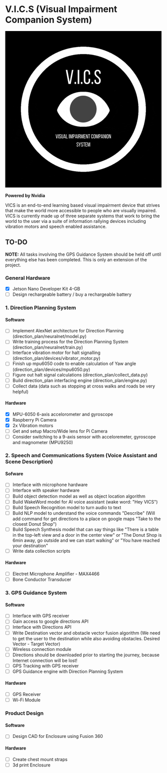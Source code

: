# V.I.C.S (Visual Impairment Companion System)
![VICS LOGO](vics_logo.gif)
 
**Powered by Nvidia**

VICS is an end-to-end learning based visual impairment device that strives that make the world more accessible to people who are visually impaired. VICS is currently made up of three separate systems that work to bring the world to the user via a suite of information rallying devices including vibration motors and speech enabled assistance.

## TO-DO 
**NOTE:** All tasks involving the GPS Guidance System should be held off until everything else has been completed. This is only an extension of the project.

### General Hardware

- [x] Jetson Nano Developer Kit 4-GB
- [ ] Design rechargeable battery / buy a rechargeable battery

### 1. Direction Planning System

#### Software 

- [ ] Implement AlexNet architecture for Direction Planning (direction_plan/neuralnet/model.py) 
- [ ] Write training process for the Direction Planning System (direction_plan/neuralnet/train.py)
- [ ] Interface vibration motor for halt signalling (direction_plan/devices/vibrator_motor.py)
- [ ] Finish up mpu6050 code to enable calculation of Yaw angle (direction_plan/devices/mpu6050.py)
- [ ] Figure out halt signal calculations (direction_plan/collect_data.py)
- [ ] Build direction_plan interfacing engine (direction_plan/engine.py)
- [ ] Collect data (data such as stopping at cross walks and roads be very helpful)

#### Hardware

- [x] MPU-6050 6-axis accelorometer and gyroscope
- [x] Raspberry Pi Camera
- [x] 2x Vibration motors
- [ ] Get and setup Macro/Wide lens for Pi Camera
- [ ] Consider switching to a 9-axis sensor with acceloremeter, gyroscope and magnometer (MPU9250)

### 2. Speech and Communications System (Voice Assistant and Scene Description)

#### Sofware

- [ ] Interface with microphone hardware
- [ ] Interface with speaker hardware
- [ ] Build object detection model as well as object location algorithm
- [ ] Build WakeWord model for AI voice assistant (wake word: "Hey VICS")
- [ ] Build Speech Recognition model to turn audio to text
- [ ] Build NLP model to understand the voice commands "Describe" (Will add command for get directions to a place on google maps "Take to the closest Donut Shop")
- [ ] Build Speech Synthesis model that can say things like "There is a table in the top-left view and a door in the center view" or "The Donut Shop is 6min away, go outside and we can start walking" or "You have reached your destination"
- [ ] Write data collection scripts

#### Hardware

- [ ] Electret Microphone Amplifier - MAX4466
- [ ] Bone Conductor Transducer

### 3. GPS Guidance System

#### Software

- [ ] Interface with GPS receiver
- [ ] Gain access to google directions API
- [ ] Interface with Directions API
- [ ] Write Destination vector and obstacle vector fusion algorithm (We need to get the user to the destination while also avoiding obstacles. Desired Vector - Target Vector)
- [ ] Wireless connection module 
- [ ] Directions should be downloaded prior to starting the journey, because Internet connection will be lost!
- [ ] GPS Tracking with GPS receiver
- [ ] GPS Guidance engine with Direction Planning System

#### Hardware

- [ ] GPS Receiver
- [ ] Wi-Fi Module

### Product Design

#### Software

- [ ] Design CAD for Enclosure using Fusion 360

#### Hardware

- [ ] Create chest mount straps
- [ ] 3d print Enclosure
